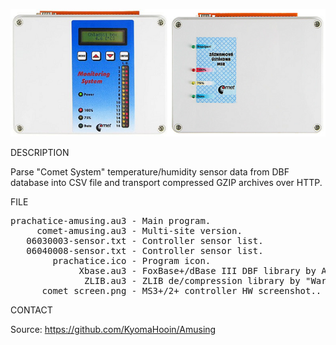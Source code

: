 ![Comet](https://github.com/KyomaHooin/Amusing/raw/master/comet/comet_screen.png "screenshot")

DESCRIPTION

Parse "Comet System" temperature/humidity sensor data from DBF database into CSV file and transport compressed GZIP archives over HTTP.

FILE

<pre>
prachatice-amusing.au3 - Main program.
     comet-amusing.au3 - Multi-site version.
   06030003-sensor.txt - Controller sensor list.
   06040008-sensor.txt - Controller sensor list.
        prachatice.ico - Program icon.
             Xbase.au3 - FoxBase+/dBase III DBF library by A.R.T. Jonkers.
              ZLIB.au3 - ZLIB de/compression library by "Ward".
      comet_screen.png - MS3+/2+ controller HW screenshot..
</pre>

CONTACT

Source: https://github.com/KyomaHooin/Amusing

